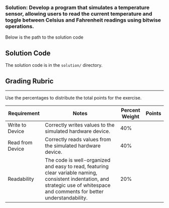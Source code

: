 ### Solution: Develop a program that simulates a temperature sensor, allowing users to read the current temperature and toggle between Celsius and Fahrenheit readings using bitwise operations.

Below is the path to the solution code 

## Solution Code

The solution code is in the `solution/` directory.

## Grading Rubric
---
Use the percentages to distribute the total points for the exercise.

|**Requirement**|**Notes**|**Percent Weight**|**Points**|
|--|--|--|--|
|Write to Device|	Correctly writes values to the simulated hardware device.|40%|	|
|Read from Device|	Correctly reads values from the simulated hardware device.|40%|	|
|Readability|	The code is well-organized and easy to read, featuring clear variable naming, consistent indentation, and strategic use of whitespace and comments for better understandability.	|20%| |